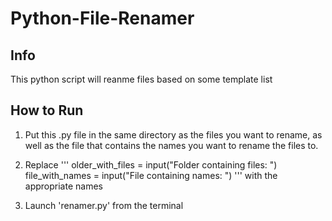 # Python-File-Renamer
## Info
This python script will reanme files based on some template list

## How to Run
1. Put this .py file in the same directory as the files you want to rename, as well as the file that contains the names you want to rename the files to.
2. Replace
'''
older_with_files = input("Folder containing files: ")
file_with_names = input("File containing names: ")
'''
with the appropriate names

3. Launch 'renamer.py' from the terminal
